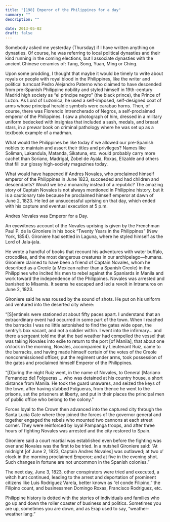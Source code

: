 ```yaml
---
title: "[198] Emperor of the Philippines for a day"
summary: ""
description: ""

date: 2013-05-02
draft: false
---
```


Somebody asked me yesterday (Thursday) if I have written anything on dynasties. Of course, he was referring to local political dynasties and their kind running in the coming elections, but I associate dynasties with the ancient Chinese ceramics of: Tang, Song, Yuan, Ming or Ching.

Upon some prodding, I thought that maybe it would be timely to write about royals or people with royal blood in the Philippines, like the writer and political turncoat Pedro Alejandro Paterno who claimed to have descended from pre-Spanish Philippine nobility and styled himself in 19th-century Madrid high society as “el  principe  negro” (the black prince), the Prince of Luzon. As Lord of Luzonica, he used a self-imposed, self-designed coat of arms whose principal heraldic symbols were carabao horns. Then, of course, there was Florencio Intrencherado of Negros, a self-proclaimed emperor of the Philippines. I saw a photograph of him, dressed in a military uniform bedecked with insignias that included a sash, medals, and breast stars, in a prewar book on criminal pathology where he was set up as a textbook example of a madman.

What would the Philippines be like today if we allowed our pre-Spanish nobles to maintain and assert their titles and privileges? Names like Soliman, Lakandula, Matanda, Sikatuna, etc. would probably carry more cachet than Soriano, Madrigal, Zobel de Ayala, Roxas, Elizalde and others that fill our glossy high-society magazines today.

What would have happened if Andres Novales, who proclaimed himself emperor of the Philippines in June 1823, succeeded and had children and descendants? Would we be a monarchy instead of a republic? The amazing story of Captain Novales is not always mentioned in Philippine history, but it is a cautionary tale because he proclaimed himself emperor at dawn of June 2, 1823. He led an unsuccessful uprising on that day, which ended with his capture and eventual execution at 5 p.m.

Andres Novales was Emperor for a Day.

An eyewitness account of the Novales uprising is given by the Frenchman Paul P. de la Gironiere in his book “Twenty Years in the Philippines” (New York, 1854). Gironiere had settled in Laguna, where he styled himself as the Lord of Jala-jala.

He wrote a handful of books that recount his adventures with water buffalo, crocodiles, and the most dangerous creatures in our archipelago—humans. Gironiere claimed to have been a friend of Captain Novales, whom he described as a Creole (a Mexican rather than a Spanish Creole) in the Philippines who incited his men to rebel against the Spaniards in Manila and work toward the independence of the Philippines. Novales was arrested and banished to Misamis. It seems he escaped and led a revolt in Intramuros on June 2, 1823.

Gironiere said he was roused by the sound of shots. He put on his uniform and ventured into the deserted city where:

“[S]entinels were stationed at about fifty paces apart. I understand that an extraordinary event had occurred in some part of the town. When I reached the barracks I was no little astonished to find the gates wide open, the sentry’s box vacant, and not a soldier within. I went into the infirmary… and there a sergeant told me that the bad weather had compelled the vessel that was taking Novales into exile to return to the port [of Manila], that about one o’clock in the morning, Novales, accompanied by Lieutenant Ruiz, came to the barracks, and having made himself certain of the votes of the Creole noncommissioned officer, put the regiment under arms, took possession of the gates and proclaimed himself Emperor of the Philippines.

“[D]uring the night Ruiz went, in the name of Novales, to General [Mariano Fernandez de] Folgueras … who was detained at his country house, a short distance from Manila. He took the guard unawares, and seized the keys of the town, after having stabbed Folgueras, from thence he went to the prisons, set the prisoners at liberty, and put in their places the principal men of public office who belong to the colony.”

Forces loyal to the Crown then advanced into the captured city through the Santa Lucia Gate where they joined the forces of the governor general and together engaged the rebels who mounted two cannons at each street corner. They were reinforced by loyal Pampanga troops, and after three hours of fighting Novales was arrested and the city restored to Spain.

Gironiere said a court martial was established even before the fighting was over and Novales was the first to be tried. In a nutshell Gironiere said: “At midnight [of June 2, 1823, Captain Andres Novales] was outlawed; at two o’ clock in the morning proclaimed Emperor; and at five in the evening shot. Such changes in fortune are not uncommon in the Spanish colonies.”

The next day, June 3, 1823, other conspirators were tried and executed, a witch hunt continued, leading to the arrest and deportation of prominent citizens like Luis Rodriguez Varela, better known as “el  conde  Filipino,” the Filipino count, and businessmen Domingo Roxas, Francisco Rodriguez, etc.

Philippine history is dotted with the stories of individuals and families who go up and down the roller coaster of business and politics. Sometimes you are up, sometimes you are down, and as Erap used to say, “weather-weather lang.”
